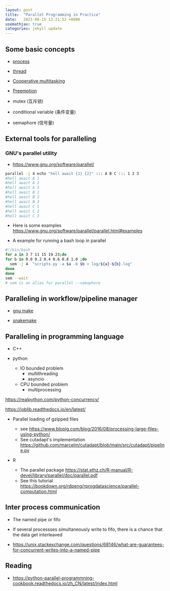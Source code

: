 ```yaml
---
layout: post
title:  "Parallel Programming in Practice"
date:   2021-06-15 13:21:52 +0800
usemathjax: true
categories: jekyll update
---
```


## Some basic concepts

- [process](https://en.wikipedia.org/wiki/Process_(computing))

- [thread](https://en.wikipedia.org/wiki/Thread_(computing)) 

- [Cooperative multitasking](https://en.wikipedia.org/wiki/Cooperative_multitasking)

- [Preemption](https://en.wikipedia.org/wiki/Preemption_%28computing%29)

- mutex (互斥锁)
- conditional variable (条件变量)
- semaphore (信号量)


## External tools for paralleling

### GNU's parallel utility

- <https://www.gnu.org/software/parallel/>


```bash
parallel -j 4 echo "hell await {1} {2}" ::: A B C ::: 1 2 3
#hell await A 1
#hell await A 2
#hell await A 3
#hell await B 1
#hell await B 2
#hell await B 3
#hell await C 1
#hell await C 2
#hell await C 3

```

- Here is some examples <https://www.gnu.org/software/parallel/parallel.html#examples>

- A example for running a bash loop in parallel

```bash
#!/bin/bash
for a in 3 7 11 15 19 23;do
for b in 0.0 0.2 0.4 0.6 0.8 1.0 ;do
  sem -j 4  "scripts.py -a $a -b $b > log/${a}-${b}.log"
done
done
sem --wait
# sem is an alias for parallel --semaphore
```

## Paralleling in workflow/pipeline manager

- [gnu make](https://www.gnu.org/software/make/manual/make.html)

- [snakemake](https://snakemake.readthedocs.io/en/stable/)


## Paralleling in programming language
  
- C++

- python

  - IO bounded problem
    - multithreading
    - asyncio
  - CPU bounded problem
    - multiprocessing

<https://realpython.com/python-concurrency/>

<https://joblib.readthedocs.io/en/latest/>


  - Parallel loading of gzipped files
    - see <https://www.blopig.com/blog/2016/08/processing-large-files-using-python/>
    - See cutadapt's implementation <https://github.com/marcelm/cutadapt/blob/main/src/cutadapt/pipeline.py>

- R
  - The parallel package <https://stat.ethz.ch/R-manual/R-devel/library/parallel/doc/parallel.pdf>
  - See this tutorial <https://bookdown.org/rdpeng/rprogdatascience/parallel-computation.html>


## Inter process communication

- The named pipe or fifo
- If several processses simultaneously write to fifo, there is a chance that the data get interleaved

- <https://unix.stackexchange.com/questions/68146/what-are-guarantees-for-concurrent-writes-into-a-named-pipe>


## Reading

- <https://python-parallel-programmning-cookbook.readthedocs.io/zh_CN/latest/index.html>
